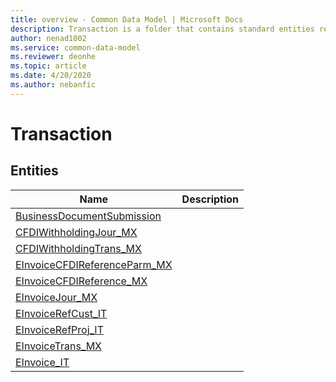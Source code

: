 ```yaml
---
title: overview - Common Data Model | Microsoft Docs
description: Transaction is a folder that contains standard entities related to the Common Data Model.
author: nenad1002
ms.service: common-data-model
ms.reviewer: deonhe
ms.topic: article
ms.date: 4/20/2020
ms.author: nebanfic
---
```


# Transaction


## Entities

|Name|Description|
|---|---|
|[BusinessDocumentSubmission](BusinessDocumentSubmission.md)||
|[CFDIWithholdingJour_MX](CFDIWithholdingJour_MX.md)||
|[CFDIWithholdingTrans_MX](CFDIWithholdingTrans_MX.md)||
|[EInvoiceCFDIReferenceParm_MX](EInvoiceCFDIReferenceParm_MX.md)||
|[EInvoiceCFDIReference_MX](EInvoiceCFDIReference_MX.md)||
|[EInvoiceJour_MX](EInvoiceJour_MX.md)||
|[EInvoiceRefCust_IT](EInvoiceRefCust_IT.md)||
|[EInvoiceRefProj_IT](EInvoiceRefProj_IT.md)||
|[EInvoiceTrans_MX](EInvoiceTrans_MX.md)||
|[EInvoice_IT](EInvoice_IT.md)||
